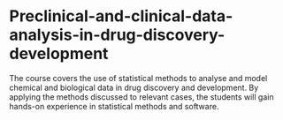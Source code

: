 # Preclinical-and-clinical-data-analysis-in-drug-discovery-development

The course covers the use of statistical methods to analyse and model chemical and biological data in drug discovery and development. By applying the methods discussed to relevant cases, the students will gain hands-on experience in statistical methods and software.
